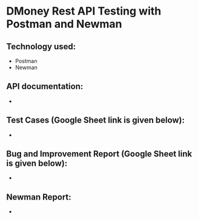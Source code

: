 # DMoney Rest API Testing with Postman and Newman

## Technology used:
- Postman
- Newman

## API documentation:
  - 
  
## Test Cases (Google Sheet link is given below): 
- 

## Bug and Improvement Report (Google Sheet link is given below):
- 

## Newman Report:
-

